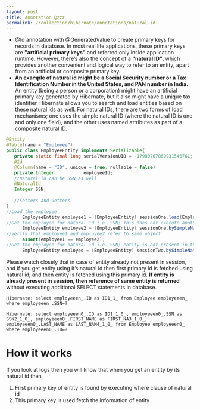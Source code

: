 ```yaml
---
layout: post
title: Annotation @zzz
permalink: /:collection/hibernate/annotations/natural-id
---
```


-	@Id annotation with @GeneratedValue to create primary keys for records in database. In most real life applications, these primary keys are **"artificial primary keys"** and referred only inside application runtime. However, there’s also the concept of a **"natural ID"**, which provides another convenient and logical way to refer to an entity, apart from an artificial or composite primary key.
-	**An example of natural id might be a Social Security number or a Tax Identification Number in the United States, and PAN number in India.** An entity (being a person or a corporation) might have an artificial primary key generated by Hibernate, but it also might have a unique tax identifier. Hibernate allows you to search and load entities based on these natural ids as well. For natural IDs, there are two forms of load mechanisms; one uses the simple natural ID (where the natural ID is one and only one field), and the other uses named attributes as part of a composite natural ID.

```java
@Entity
@Table(name = "Employee")
public class EmployeeEntity implements Serializable{
   private static final long serialVersionUID = -1798070786993154676L;
   @Id
   @Column(name = "ID", unique = true, nullable = false)
   private Integer           employeeId;    
   //Natural id can be SSN as well
   @NaturalId
   Integer SSN;
    
   //Setters and Getters
}
//Load the employee
      EmployeeEntity employee1 = (EmployeeEntity) sessionOne.load(EmployeeEntity.class, 1);
//Get the employee for natural id i.e. SSN; This does not execute another SQL SELECT as entity is already present in session
      EmployeeEntity employee2 = (EmployeeEntity) sessionOne.bySimpleNaturalId(EmployeeEntity.class).load(12345);
//Verify that employee1 and employee2 refer to same object
      assert(employee1 == employee2);
//Get the employee for natural id i.e. SSN; entity is not present in this session
      EmployeeEntity employee = (EmployeeEntity) sessionTwo.bySimpleNaturalId(EmployeeEntity.class).load(12345);
```
Please watch closely that in case of entity already not present in session, and if you get entity using it’s natural id then first primary id is fetched using natural id; and then entity is fetched using this primary id. **If entity is already present in session, then reference of same entity is returned** without executing additional SELECT statements in database.

```
Hibernate: select employeeen_.ID as ID1_1_ from Employee employeeen_ where employeeen_.SSN=?
 
Hibernate: select employeeen0_.ID as ID1_1_0_, employeeen0_.SSN as SSN2_1_0_, employeeen0_.FIRST_NAME as FIRST_NA3_1_0_,
employeeen0_.LAST_NAME as LAST_NAM4_1_0_ from Employee employeeen0_ where employeeen0_.ID=?
```

# How it works
If you look at logs then you will know that when you get an entity by its natural id then
1.	First primary key of entity is found by executing where clause of natural id
2.	This primary key is used fetch the information of entity

